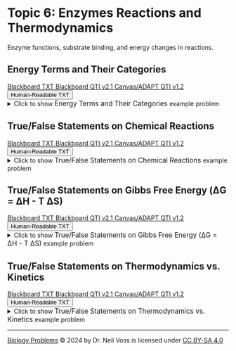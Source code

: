 # Topic 6: Enzymes Reactions and Thermodynamics

Enzyme functions, substrate binding, and energy changes in reactions.

## Energy Terms and Their Categories

<div id="MC-energy_terms-button-container" class="button-container">
<a class="md-button custom-button bb_text" href="bbq-MC-energy_terms-questions.txt" download title="Download bbq-MC-energy_terms-questions.txt" aria-label="Click to download the Blackboard TXT file (bbq-MC-energy_terms-questions.txt)">
    <i class="fa fa-download"></i>Blackboard TXT
</a>
<a class="md-button custom-button bb_qti" href="downloads/blackboard_qti_v2_1-MC-energy_terms.zip" download title="Download blackboard_qti_v2_1-MC-energy_terms.zip" aria-label="Click to download the Blackboard QTI v2.1 file (blackboard_qti_v2_1-MC-energy_terms.zip)">
    <i class="fa fa-download"></i>Blackboard QTI v2.1
</a>
<a class="md-button custom-button canvas_qti" href="downloads/canvas_qti_v1_2-MC-energy_terms.zip" download title="Download canvas_qti_v1_2-MC-energy_terms.zip" aria-label="Click to download the Canvas/ADAPT QTI v1.2 file (canvas_qti_v1_2-MC-energy_terms.zip)">
    <i class="fa fa-download"></i>Canvas/ADAPT QTI v1.2
</a>
<button class="md-button custom-button human_read" onclick="window.open('downloads/human_readable-MC-energy_terms.html', '_blank')" title="View human_readable-MC-energy_terms.html" aria-label="Click to view the Human-Readable TXT file (human_readable-MC-energy_terms.html)">
    <i class="fa fa-eye"></i> Human-Readable TXT
</button>
</div><details>
  <summary>Click 
    <span style='font-weight: normal;'>
       to show
    </span>
    <span style='font-size: 1.1em; color: var(--md-primary-fg-color--dark)'>
      Energy Terms and Their Categories
    </span>
    <span style='font-weight: normal;'>
      example problem
    </span>
  </summary>
  {% include "biochemistry/topic06/downloads/selftest-MC-energy_terms.html" %}

</details>


## True/False Statements on Chemical Reactions

<div id="TF-chemical_reactions-button-container" class="button-container">
<a class="md-button custom-button bb_text" href="bbq-TF-chemical_reactions-questions.txt" download title="Download bbq-TF-chemical_reactions-questions.txt" aria-label="Click to download the Blackboard TXT file (bbq-TF-chemical_reactions-questions.txt)">
    <i class="fa fa-download"></i>Blackboard TXT
</a>
<a class="md-button custom-button bb_qti" href="downloads/blackboard_qti_v2_1-TF-chemical_reactions.zip" download title="Download blackboard_qti_v2_1-TF-chemical_reactions.zip" aria-label="Click to download the Blackboard QTI v2.1 file (blackboard_qti_v2_1-TF-chemical_reactions.zip)">
    <i class="fa fa-download"></i>Blackboard QTI v2.1
</a>
<a class="md-button custom-button canvas_qti" href="downloads/canvas_qti_v1_2-TF-chemical_reactions.zip" download title="Download canvas_qti_v1_2-TF-chemical_reactions.zip" aria-label="Click to download the Canvas/ADAPT QTI v1.2 file (canvas_qti_v1_2-TF-chemical_reactions.zip)">
    <i class="fa fa-download"></i>Canvas/ADAPT QTI v1.2
</a>
<button class="md-button custom-button human_read" onclick="window.open('downloads/human_readable-TF-chemical_reactions.html', '_blank')" title="View human_readable-TF-chemical_reactions.html" aria-label="Click to view the Human-Readable TXT file (human_readable-TF-chemical_reactions.html)">
    <i class="fa fa-eye"></i> Human-Readable TXT
</button>
</div><details>
  <summary>Click 
    <span style='font-weight: normal;'>
       to show
    </span>
    <span style='font-size: 1.1em; color: var(--md-primary-fg-color--dark)'>
      True/False Statements on Chemical Reactions
    </span>
    <span style='font-weight: normal;'>
      example problem
    </span>
  </summary>
  {% include "biochemistry/topic06/downloads/selftest-TF-chemical_reactions.html" %}

</details>


## True/False Statements on Gibbs Free Energy (&Delta;G = &Delta;H - T &Delta;S)

<div id="TF-gibbs_free_energy_equation-button-container" class="button-container">
<a class="md-button custom-button bb_text" href="bbq-TF-gibbs_free_energy_equation-questions.txt" download title="Download bbq-TF-gibbs_free_energy_equation-questions.txt" aria-label="Click to download the Blackboard TXT file (bbq-TF-gibbs_free_energy_equation-questions.txt)">
    <i class="fa fa-download"></i>Blackboard TXT
</a>
<a class="md-button custom-button bb_qti" href="downloads/blackboard_qti_v2_1-TF-gibbs_free_energy_equation.zip" download title="Download blackboard_qti_v2_1-TF-gibbs_free_energy_equation.zip" aria-label="Click to download the Blackboard QTI v2.1 file (blackboard_qti_v2_1-TF-gibbs_free_energy_equation.zip)">
    <i class="fa fa-download"></i>Blackboard QTI v2.1
</a>
<a class="md-button custom-button canvas_qti" href="downloads/canvas_qti_v1_2-TF-gibbs_free_energy_equation.zip" download title="Download canvas_qti_v1_2-TF-gibbs_free_energy_equation.zip" aria-label="Click to download the Canvas/ADAPT QTI v1.2 file (canvas_qti_v1_2-TF-gibbs_free_energy_equation.zip)">
    <i class="fa fa-download"></i>Canvas/ADAPT QTI v1.2
</a>
<button class="md-button custom-button human_read" onclick="window.open('downloads/human_readable-TF-gibbs_free_energy_equation.html', '_blank')" title="View human_readable-TF-gibbs_free_energy_equation.html" aria-label="Click to view the Human-Readable TXT file (human_readable-TF-gibbs_free_energy_equation.html)">
    <i class="fa fa-eye"></i> Human-Readable TXT
</button>
</div><details>
  <summary>Click 
    <span style='font-weight: normal;'>
       to show
    </span>
    <span style='font-size: 1.1em; color: var(--md-primary-fg-color--dark)'>
      True/False Statements on Gibbs Free Energy (&Delta;G = &Delta;H - T &Delta;S)
    </span>
    <span style='font-weight: normal;'>
      example problem
    </span>
  </summary>
  {% include "biochemistry/topic06/downloads/selftest-TF-gibbs_free_energy_equation.html" %}

</details>


## True/False Statements on Thermodynamics vs. Kinetics

<div id="TF-thermodynamics-button-container" class="button-container">
<a class="md-button custom-button bb_text" href="bbq-TF-thermodynamics-questions.txt" download title="Download bbq-TF-thermodynamics-questions.txt" aria-label="Click to download the Blackboard TXT file (bbq-TF-thermodynamics-questions.txt)">
    <i class="fa fa-download"></i>Blackboard TXT
</a>
<a class="md-button custom-button bb_qti" href="downloads/blackboard_qti_v2_1-TF-thermodynamics.zip" download title="Download blackboard_qti_v2_1-TF-thermodynamics.zip" aria-label="Click to download the Blackboard QTI v2.1 file (blackboard_qti_v2_1-TF-thermodynamics.zip)">
    <i class="fa fa-download"></i>Blackboard QTI v2.1
</a>
<a class="md-button custom-button canvas_qti" href="downloads/canvas_qti_v1_2-TF-thermodynamics.zip" download title="Download canvas_qti_v1_2-TF-thermodynamics.zip" aria-label="Click to download the Canvas/ADAPT QTI v1.2 file (canvas_qti_v1_2-TF-thermodynamics.zip)">
    <i class="fa fa-download"></i>Canvas/ADAPT QTI v1.2
</a>
<button class="md-button custom-button human_read" onclick="window.open('downloads/human_readable-TF-thermodynamics.html', '_blank')" title="View human_readable-TF-thermodynamics.html" aria-label="Click to view the Human-Readable TXT file (human_readable-TF-thermodynamics.html)">
    <i class="fa fa-eye"></i> Human-Readable TXT
</button>
</div><details>
  <summary>Click 
    <span style='font-weight: normal;'>
       to show
    </span>
    <span style='font-size: 1.1em; color: var(--md-primary-fg-color--dark)'>
      True/False Statements on Thermodynamics vs. Kinetics
    </span>
    <span style='font-weight: normal;'>
      example problem
    </span>
  </summary>
  {% include "biochemistry/topic06/downloads/selftest-TF-thermodynamics.html" %}

</details>

---

<a href="https://biologyproblems.org/">Biology Problems</a> © 2024 by Dr. Neil Voss is licensed under <a href="https://creativecommons.org/licenses/by-sa/4.0/">CC BY-SA 4.0</a><img src="https://mirrors.creativecommons.org/presskit/icons/cc.svg" alt="" style="max-width: 1em;max-height:1em;margin-left: .2em;"><img 
src="https://mirrors.creativecommons.org/presskit/icons/by.svg" alt="" style="max-width: 1em;max-height:1em;margin-left: .2em;"><img src="https://mirrors.creativecommons.org/presskit/icons/sa.svg" alt="" style="max-width: 1em;max-height:1em;margin-left: .2em;">